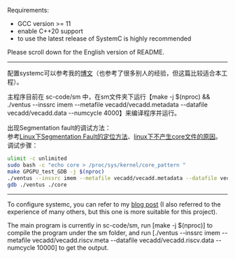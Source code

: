 Requirements:

- GCC version >= 11  
- enable C++20 support
- to use the latest release of SystemC is highly recommended

Please scroll down for the English version of README.

---

配置systemc可以参考我的[博文](https://zhuanlan.zhihu.com/p/638360098)（也参考了很多别人的经验，但这篇比较适合本工程）。

主程序目前在 sc-code/sm 中，在sm文件夹下运行【make -j $(nproc) && ./ventus --inssrc imem --metafile vecadd/vecadd.metadata --datafile vecadd/vecadd.data --numcycle 4000】来编译程序并运行。

出现Segmentation fault的调试方法：  
参考[Linux下Segmentation Fault的定位方法](https://blog.csdn.net/whahu1989/article/details/110881842)、[linux下不产生core文件的原因](https://blog.csdn.net/qq_35621436/article/details/120870746)。  
调试步骤：

```bash
ulimit -c unlimited
sudo bash -c "echo core > /proc/sys/kernel/core_pattern "
make GPGPU_test_GDB -j $(nproc)
./ventus --inssrc imem --metafile vecadd/vecadd.metadata --datafile vecadd/vecadd.data --numcycle 4000
gdb ./ventus ./core
```

---

To configure systemc, you can refer to my [blog post](https://zhuanlan.zhihu.com/p/638360098) (I also referred to the experience of many others, but this one is more suitable for this project).

The main program is currently in sc-code/sm, run [make -j $(nproc)] to compile the program under the sm folder, and run [./ventus --inssrc imem --metafile vecadd/vecadd.riscv.meta --datafile vecadd/vecadd.riscv.data --numcycle 10000] to get the output.
